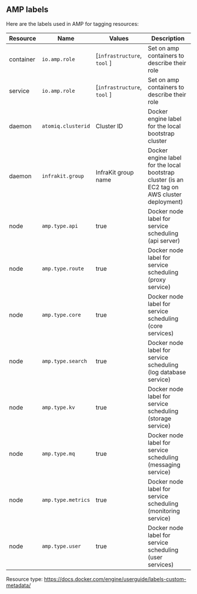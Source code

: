 ## AMP labels

Here are the labels used in AMP for tagging resources:

Resource | Name | Values | Description
--- | --- | --- | ---
container | `io.amp.role` | [`infrastructure`, `tool` ] | Set on amp containers to describe their role |
service | `io.amp.role` | [`infrastructure`, `tool` ] | Set on amp containers to describe their role |
daemon | `atomiq.clusterid` | Cluster ID | Docker engine label for the local bootstrap cluster |
daemon | `infrakit.group` |  InfraKit group name | Docker engine label for the local bootstrap cluster (is an EC2 tag on AWS cluster deployment) |
node | `amp.type.api` | true | Docker node label for service scheduling (api server) |
node | `amp.type.route` | true | Docker node label for service scheduling (proxy service) |
node | `amp.type.core` | true | Docker node label for service scheduling (core services) |
node | `amp.type.search` | true | Docker node label for service scheduling (log database service) |
node | `amp.type.kv` | true | Docker node label for service scheduling (storage service) |
node | `amp.type.mq` | true | Docker node label for service scheduling (messaging service) |
node | `amp.type.metrics` | true | Docker node label for service scheduling (monitoring service) |
node | `amp.type.user` | true | Docker node label for service scheduling (user services) |

Resource type: https://docs.docker.com/engine/userguide/labels-custom-metadata/
